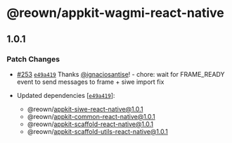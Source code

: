# @reown/appkit-wagmi-react-native

## 1.0.1

### Patch Changes

- [#253](https://github.com/reown-com/appkit-react-native/pull/253) [`e49a419`](https://github.com/reown-com/appkit-react-native/commit/e49a419fcf4fb031274b5b371d6808453de06f1b) Thanks [@ignaciosantise](https://github.com/ignaciosantise)! - chore: wait for FRAME_READY event to send messages to frame + siwe import fix

- Updated dependencies [[`e49a419`](https://github.com/reown-com/appkit-react-native/commit/e49a419fcf4fb031274b5b371d6808453de06f1b)]:
  - @reown/appkit-siwe-react-native@1.0.1
  - @reown/appkit-common-react-native@1.0.1
  - @reown/appkit-scaffold-react-native@1.0.1
  - @reown/appkit-scaffold-utils-react-native@1.0.1
